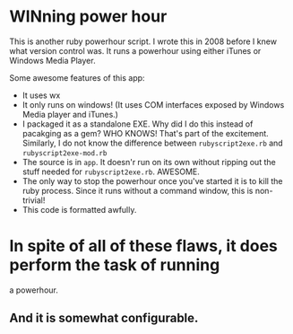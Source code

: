 WINning power hour
==================

This is another ruby powerhour script. I wrote this in 2008 before I knew what
version control was. It runs a powerhour using either iTunes or Windows Media
Player.

Some awesome features of this app:

* It uses wx
* It only runs on windows! (It uses COM interfaces exposed by Windows Media
  player and iTunes.)
* I packaged it as a standalone EXE. Why did I do this instead of pacakging as
  a gem? WHO KNOWS! That's part of the excitement. Similarly, I do not know the
  difference between `rubyscript2exe.rb` and `rubyscript2exe-mod.rb`
* The source is in `app`. It doesn'r run on its own without ripping out the
  stuff needed for `rubyscript2exe.rb`. AWESOME.
* The only way to stop the powerhour once you've started it is to kill the ruby
  process. Since it runs without a command window, this is non-trivial!
* This code is formatted awfully.

# In spite of all of these flaws, it does perform the task of running
a powerhour.

## And it is somewhat configurable.

